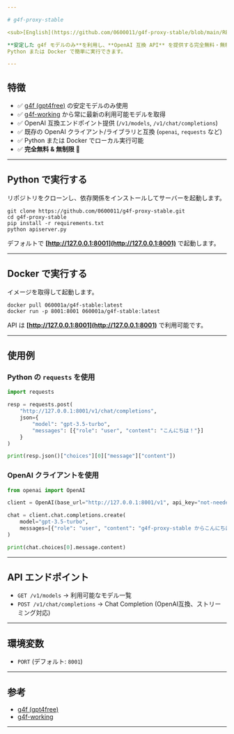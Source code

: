 ```yaml
---

# g4f-proxy-stable

<sub>[English](https://github.com/0600011/g4f-proxy-stable/blob/main/README.md)</sub>

**安定した g4f モデルのみ**を利用し、**OpenAI 互換 API** を提供する完全無料・無制限のローカルサーバーです。
Python または Docker で簡単に実行できます。

---
```


## 特徴

* ✅ [g4f (gpt4free)](https://github.com/xtekky/gpt4free) の安定モデルのみ使用
* ✅ [g4f-working](https://raw.githubusercontent.com/maruf009sultan/g4f-working/refs/heads/main/working/working_results.txt) から常に最新の利用可能モデルを取得
* ✅ OpenAI 互換エンドポイント提供 (`/v1/models`, `/v1/chat/completions`)
* ✅ 既存の OpenAI クライアント/ライブラリと互換 (`openai`, `requests` など)
* ✅ Python または Docker でローカル実行可能
* ✅ **完全無料 & 無制限** 🚀

---

## Python で実行する

リポジトリをクローンし、依存関係をインストールしてサーバーを起動します。

```
git clone https://github.com/0600011/g4f-proxy-stable.git
cd g4f-proxy-stable
pip install -r requirements.txt
python apiserver.py
```

デフォルトで **[http://127.0.0.1:8001](http://127.0.0.1:8001)** で起動します。

---

## Docker で実行する

イメージを取得して起動します。

```
docker pull 060001a/g4f-stable:latest
docker run -p 8001:8001 060001a/g4f-stable:latest
```

API は **[http://127.0.0.1:8001](http://127.0.0.1:8001)** で利用可能です。

---

## 使用例

### Python の `requests` を使用

```python
import requests

resp = requests.post(
    "http://127.0.0.1:8001/v1/chat/completions",
    json={
        "model": "gpt-3.5-turbo",
        "messages": [{"role": "user", "content": "こんにちは！"}]
    }
)

print(resp.json()["choices"][0]["message"]["content"])
```

### OpenAI クライアントを使用

```python
from openai import OpenAI

client = OpenAI(base_url="http://127.0.0.1:8001/v1", api_key="not-needed")

chat = client.chat.completions.create(
    model="gpt-3.5-turbo",
    messages=[{"role": "user", "content": "g4f-proxy-stable からこんにちは！"}]
)

print(chat.choices[0].message.content)
```

---

## API エンドポイント

* `GET /v1/models` → 利用可能なモデル一覧
* `POST /v1/chat/completions` → Chat Completion (OpenAI互換、ストリーミング対応)

---

## 環境変数

* `PORT` (デフォルト: `8001`)

---

## 参考

* [g4f (gpt4free)](https://github.com/xtekky/gpt4free)
* [g4f-working](https://github.com/maruf009sultan/g4f-working)

---
